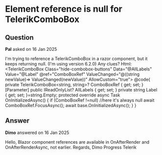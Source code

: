 # Element reference is null for TelerikComboBox

## Question

**Pal** asked on 16 Jan 2025

I'm trying to reference a TelerikComboBox in a razor component, but it keeps returning null. (I'm using version 6.2.0) Any clues? Html: <TelerikComboBox Class="hide-combobox-buttons" Data="@AllLabels" Value="@Label" @ref="ComboBoxRef" ValueChanged="@((string newValue)=> ValueChanged(newValue))" AllowCustom="true"> </TelerikComboBox> @code{ private TelerikComboBox<string, string>? ComboBoxRef { get; set; } [Parameter] public IReadOnlyList<string>? AllLabels { get; set; } private string Label { get; set; }=string.Empty; protected override async Task OnInitializedAsync() { if (ComboBoxRef !=null) //here it's always null await ComboBoxRef.FocusAsync(); await base.OnInitializedAsync(); } }

## Answer

**Dimo** answered on 16 Jan 2025

Hello, Blazor component references are available in OnAfterRender and OnAfterRenderAsync, not earlier. Regards, Dimo Progress Telerik
